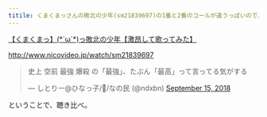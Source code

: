 ```yaml
---
titile: くまくまっさんの敗北の少年(sm21839697)の1番と2番のコールが違うっぽいので、聴き比べ
---
```


<script type="application/javascript" src="https://embed.nicovideo.jp/watch/sm21839697/script?w=640&h=360"></script><noscript><a href="http://www.nicovideo.jp/watch/sm21839697">【くまくまっ】(*´ω`*)っ敗北の少年【激昂して歌ってみた】</a></noscript>
http://www.nicovideo.jp/watch/sm21839697

<blockquote class="twitter-tweet" data-partner="tweetdeck"><p lang="ja" dir="ltr">史上 空前 最強 爆殺 の「最強」、たぶん「最高」って言ってる気がする</p>&mdash; しとりー@ひなっ子/🍆/なの民 (@ndxbn) <a href="https://twitter.com/ndxbn/status/1040812989182402560?ref_src=twsrc%5Etfw">September 15, 2018</a></blockquote>
<script async src="https://platform.twitter.com/widgets.js" charset="utf-8"></script>

ということで、聴き比べ。

<audio src="/asset/2018-09-15_concat.mp3">
